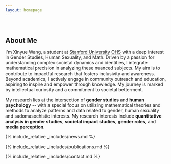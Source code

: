 ```yaml
---
layout: homepage
---
```


<h1 id="about-me"></h1>

<h2 style="margin: 60px 0px 10px;">About Me</h2>

I'm Xinyue Wang, a student at [Stanford University](https://www.stanford.edu/) [OHS](https://ohs.stanford.edu/) with a deep interest in Gender Studies, Human Sexuality, and Math. Driven by a passion for understanding complex societal dynamics and identities, I integrate mathematical precision in analyzing these nuanced subjects. My aim is to contribute to impactful research that fosters inclusivity and awareness. Beyond academics, I actively engage in community outreach and education, aspiring to inspire and empower through knowledge. My journey is marked by intellectual curiosity and a commitment to societal betterment.

My research lies at the intersection of **gender studies** and **human psychology** -- with a special focus on utilizing mathematical theories and methods to analyze patterns and data related to gender, human sexuality and sadomasochistic interests. My research interests include **quantitative analysis in gender studies**, **societal impact studies**, **gender roles**, and **media perception**.

<strong style="color:#e74d3c; font-weight:600; display: none;">
    BLANK.
</strong>


{% include_relative _includes/news.md %}

{% include_relative _includes/publications.md %}

{% include_relative _includes/contact.md %}
